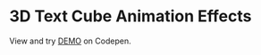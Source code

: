 # 3D Text Cube Animation Effects

View and try [DEMO](https://codepen.io/filippoerbisti/pen/PoQJKyd) on Codepen.
